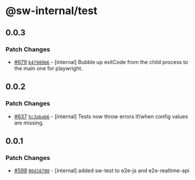 # @sw-internal/test

## 0.0.3

### Patch Changes

- [#679](https://github.com/signalwire/signalwire-js/pull/679) [`b47989b6`](https://github.com/signalwire/signalwire-js/commit/b47989b633c65a724e39609d3cd0e9b38eb863ee) - [internal] Bubble up exitCode from the child process to the main one for playwright.

## 0.0.2

### Patch Changes

- [#637](https://github.com/signalwire/signalwire-js/pull/637) [`5c3abab6`](https://github.com/signalwire/signalwire-js/commit/5c3abab6f2b9e47b17417f4378898cf240d12dba) - [internal] Tests now throw errors if/when config values are missing.

## 0.0.1

### Patch Changes

- [#598](https://github.com/signalwire/signalwire-js/pull/598) [`06d16780`](https://github.com/signalwire/signalwire-js/commit/06d1678074b72cbfcd26d098d90c8a3b7f406469) - [internal] added sw-test to e2e-js and e2e-realtime-api
